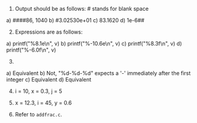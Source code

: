 1. Output should be as follows: # stands for blank space

a) ####86, 1040
b) #3.02530e+01
c) 83.1620
d) 1e-6##

2. Expressions are as follows:

a) printf("%8.1e\n", v)
b) printf("%-10.6e\n", v)
c) printf("%8.3f\n", v)
d) printf("%-6.0f\n", v)

3. 

a) Equivalent
b) Not, "%d-%d-%d" expects a '-' immediately after the first integer
c) Equivalent
d) Equivalent

4. i = 10, x = 0.3, j = 5

5. x = 12.3, i = 45, y = 0.6

6. Refer to `addfrac.c`.
